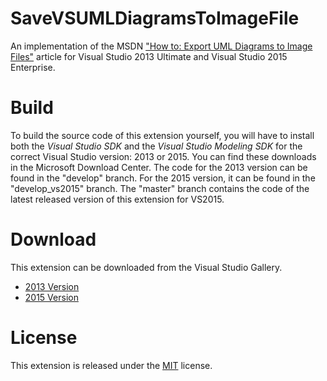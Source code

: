 SaveVSUMLDiagramsToImageFile
============================

An implementation of the MSDN ["How to: Export UML Diagrams to Image Files"](http://msdn.microsoft.com/en-us/library/ff469815.aspx) article for Visual Studio 2013 Ultimate and Visual Studio 2015 Enterprise.

# Build #
To build the source code of this extension yourself, you will have to install both the *Visual Studio SDK* and the *Visual Studio Modeling SDK* for the correct Visual Studio version: 2013 or 2015. You can find these downloads in the Microsoft Download Center. The code for the 2013 version can be found in the "develop" branch. For the 2015 version, it can be found in the "develop_vs2015" branch. The "master" branch contains the code of the latest released version of this extension for VS2015.

# Download #
This extension can be downloaded from the Visual Studio Gallery.

- [2013 Version](http://visualstudiogallery.msdn.microsoft.com/f13d917d-0e67-4f3e-bdb7-d08046553951)
- [2015 Version](https://visualstudiogallery.msdn.microsoft.com/ac24086a-96dd-45ae-ad38-324c3f0233c3)

# License #
This extension is released under the [MIT](https://github.com/bwstaal/SaveVSUMLDiagramsToImageFile/blob/develop/LICENSE.txt) license.